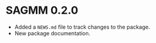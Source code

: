 # SAGMM 0.2.0

* Added a `NEWS.md` file to track changes to the package.
* New package documentation.


